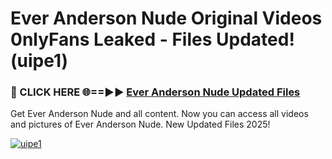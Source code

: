 # Ever Anderson Nude Original Videos 0nlyFans Leaked - Files Updated! (uipe1)

<h3>🔴 CLICK HERE 🌐==►► <a href="https://tinyurl.com/4mcuefdz" rel="nofollow">Ever Anderson Nude Updated Files</a></h3>

Get Ever Anderson Nude and all content. Now you can access all videos and pictures of Ever Anderson Nude. New Updated Files 2025!

[![uipe1](https://i.imgur.com/StAQSOY.gif)](https://tinyurl.com/4mcuefdz)
